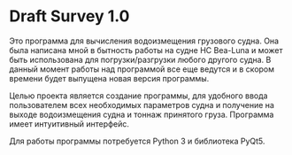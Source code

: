 Draft Survey 1.0
=====================

Это программа для вычисления водоизмещения грузового судна. Она была написана мной в бытность работы на судне НС Bea-Luna и может быть
использована для погрузки/разгрузки любого другого судна. В данный момент работы над программой все еще ведутся и в скором времени будет 
выпущена новая версия программы.

Целью проекта является создание программы, для удобного ввода пользователем всех необходимых параметров судна и получение на выходе водоизмещения судна и тоннаж 
принятого груза. Программа имеет интуитивный интерфейс.

Для работы программы потребуется Python 3 и библиотека PyQt5.
